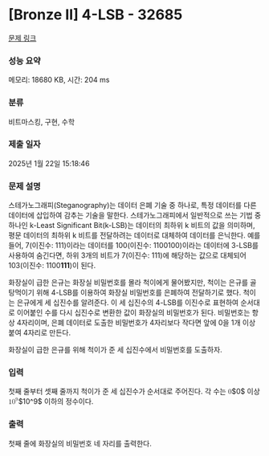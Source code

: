 # [Bronze II] 4-LSB - 32685 

[문제 링크](https://www.acmicpc.net/problem/32685) 

### 성능 요약

메모리: 18680 KB, 시간: 204 ms

### 분류

비트마스킹, 구현, 수학

### 제출 일자

2025년 1월 22일 15:18:46

### 문제 설명

<p>스테가노그래피(Steganography)는 데이터 은폐 기술 중 하나로, 특정 데이터를 다른 데이터에 삽입하여 감추는 기술을 말한다. 스테가노그래피에서 일반적으로 쓰는 기법 중 하나인 k-Least Significant Bit(k-LSB)는 데이터의 최하위 k 비트의 값을 의미하며, 평문 데이터의 최하위 k 비트를 전달하려는 데이터로 대체하여 데이터를 은닉한다. 예를 들어, 7(이진수: 111)이라는 데이터를 100(이진수: 1100100)이라는 데이터에 3-LSB를 사용하여 숨긴다면, 하위 3개의 비트가 7(이진수: 111)에 해당하는 값으로 대체되어 103(이진수: 1100<strong>111</strong>)이 된다.</p>

<p>화장실이 급한 은규는 화장실 비밀번호를 몰라 척이에게 물어봤지만, 척이는 은규를 골탕먹이기 위해 4-LSB를 이용하여 화장실 비밀번호를 은폐하여 전달하기로 했다. 척이는 은규에게 세 십진수를 알려준다. 이 세 십진수의 4-LSB를 이진수로 표현하여 순서대로 이어붙인 수를 다시 십진수로 변환한 값이 화장실의 비밀번호가 된다. 비밀번호는 항상 4자리이며, 은폐 데이터로 도출한 비밀번호가 4자리보다 작다면 앞에 0을 1개 이상 붙여 4자리로 만든다.</p>

<p>화장실이 급한 은규를 위해 척이가 준 세 십진수에서 비밀번호를 도출하자.</p>

### 입력 

 <p>첫째 줄부터 셋째 줄까지 척이가 준 세 십진수가 순서대로 주어진다. 각 수는 <mjx-container class="MathJax" jax="CHTML" style="font-size: 99.9%; position: relative;"><mjx-math class="MJX-TEX" aria-hidden="true"><mjx-mn class="mjx-n"><mjx-c class="mjx-c30"></mjx-c></mjx-mn></mjx-math><mjx-assistive-mml unselectable="on" display="inline"><math xmlns="http://www.w3.org/1998/Math/MathML"><mn>0</mn></math></mjx-assistive-mml><span aria-hidden="true" class="no-mathjax mjx-copytext">$0$</span></mjx-container> 이상 <mjx-container class="MathJax" jax="CHTML" style="font-size: 99.9%; position: relative;"><mjx-math class="MJX-TEX" aria-hidden="true"><mjx-msup><mjx-mn class="mjx-n"><mjx-c class="mjx-c31"></mjx-c><mjx-c class="mjx-c30"></mjx-c></mjx-mn><mjx-script style="vertical-align: 0.393em;"><mjx-mn class="mjx-n" size="s"><mjx-c class="mjx-c39"></mjx-c></mjx-mn></mjx-script></mjx-msup></mjx-math><mjx-assistive-mml unselectable="on" display="inline"><math xmlns="http://www.w3.org/1998/Math/MathML"><msup><mn>10</mn><mn>9</mn></msup></math></mjx-assistive-mml><span aria-hidden="true" class="no-mathjax mjx-copytext">$10^9$</span></mjx-container> 이하의 정수이다.</p>

### 출력 

 <p>첫째 줄에 화장실의 비밀번호 네 자리를 출력한다.</p>

